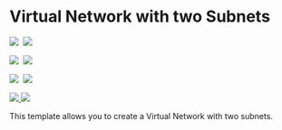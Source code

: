 # Virtual Network with two Subnets

<IMG SRC="https://azbotstorage.blob.core.windows.net/badges/101-vnet-two-subnets/PublicLastTestDate.svg" />&nbsp;
<IMG SRC="https://azbotstorage.blob.core.windows.net/badges/101-vnet-two-subnets/PublicDeployment.svg" />&nbsp;

<IMG SRC="https://azbotstorage.blob.core.windows.net/badges/101-vnet-two-subnets/FairfaxLastTestDate.svg" />&nbsp;
<IMG SRC="https://azbotstorage.blob.core.windows.net/badges/101-vnet-two-subnets/FairfaxDeployment.svg" />&nbsp;

<IMG SRC="https://azbotstorage.blob.core.windows.net/badges/101-vnet-two-subnets/BestPracticeResult.svg" />&nbsp;
<IMG SRC="https://azbotstorage.blob.core.windows.net/badges/101-vnet-two-subnets/CredScanResult.svg" />&nbsp;

<a href="https://portal.azure.com/#create/Microsoft.Template/uri/https%3A%2F%2Fraw.githubusercontent.com%2FAzure%2Fazure-quickstart-templates%2Fmaster%2F101-vnet-two-subnets%2Fazuredeploy.json" target="_blank">
    <img src="http://azuredeploy.net/deploybutton.png"/>
</a>
<a href="http://armviz.io/#/?load=https%3A%2F%2Fraw.githubusercontent.com%2FAzure%2Fazure-quickstart-templates%2Fmaster%2F101-vnet-two-subnets%2Fazuredeploy.json" target="_blank">
    <img src="http://armviz.io/visualizebutton.png"/>
</a>

This template allows you to create a Virtual Network with two subnets.
